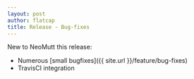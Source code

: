 ```yaml
---
layout: post
author: flatcap
title: Release - Bug-fixes
---
```


New to NeoMutt this release:

- Numerous [small bugfixes]({{ site.url }}/feature/bug-fixes)
- TravisCI integration

